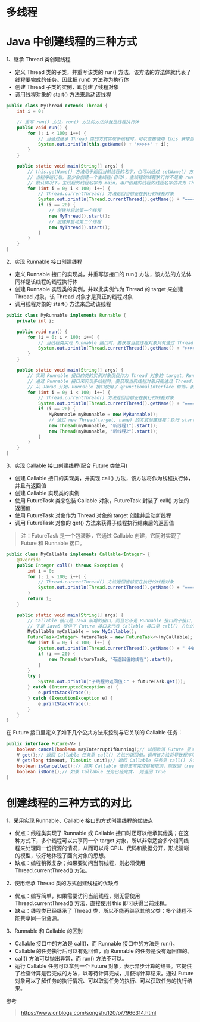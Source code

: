 多线程
=====

# Java 中创建线程的三种方式
1、继承 Thread 类创建线程
- 定义 Thread 类的子类，并重写该类的 run() 方法，该方法的方法体就代表了线程要完成的任务。因此把 run() 方法称为执行体
- 创建 Thread 子类的实例，即创建了线程对象
- 调用线程对象的 start() 方法来启动该线程
```java
public class MyThread extends Thread {
    int i = 0;

    // 重写 run() 方法，run() 方法的方法体就是线程执行体
    public void run() {
        for (; i < 100; i++) {
            // 当通过继承 Thread 类的方式实现多线程时，可以直接使用 this 获取当前执行的线程
            System.out.println(this.getName() + ">>>>>" + i);
        }
    }

    public static void main(String[] args) {
        // this.getName() 方法用于返回当前线程的名字，也可以通过 setName() 方法设置当前线程的名字
        // 当程序运行后，至少会创建一个主线程(自动)，主线程的线程执行体不是由 run() 方法确定的，而是由 main() 方法确定的
        // 默认情况下，主线程的线程名字为 main，用户创建的线程的线程名字依次为 Thread—0、Thread—1、...
        for (int i = 0; i < 100; i++) {
            // Thread.currentThread() 方法返回当前正在执行的线程对象
            System.out.println(Thread.currentThread().getName() + "====>" + i);
            if (i == 20) {
                // 创建并启动第一个线程
                new MyThread().start();
                // 创建并启动第二个线程
                new MyThread().start();
            }
        }
    }
}
```
2、实现 Runnable 接口创建线程
- 定义 Runnable 接口的实现类，并重写该接口的 run() 方法，该方法的方法体同样是该线程的线程执行体
- 创建 Runnable 实现类的实例，并以此实例作为 Thread 的 target 来创建 Thread 对象，该 Thread 对象才是真正的线程对象
- 调用线程对象的 start() 方法来启动该线程
```java
public class MyRunnable implements Runnable {
    private int i;

    public void run() {
        for (i = 0; i < 100; i++) {
            // 当线程类实现 Runnable 接口时，要获取当前线程对象只有通过 Thread.currentThread() 方法获取
            System.out.println(Thread.currentThread().getName() + ">>>>>" + i);
        }
    }

    public static void main(String[] args) {
        // 实现 Runnable 接口的类的实例对象仅仅作为 Thread 对象的 target，Runnable 实现类里包含的 run() 方法仅仅作为线程执行体，而实际的线程对象依然是 Thread 实例，这里的 Thread 实例负责执行其 target 的 run() 方法
        // 通过 Runnable 接口来实现多线程时，要获取当前线程对象只能通过 Thread.currentThread() 方法，而不能通过 this 关键字获取
        // 从 Java8 开始，Runnable 接口使用了 @FunctionalInterface 修饰，表明 Runnable 是函数式接口，可使用 lambda 表达式创建对象
        for (int i = 0; i < 100; i++) {
            // Thread.currentThread() 方法返回当前正在执行的线程对象
            System.out.println(Thread.currentThread().getName() + "====>" + i);
            if (i == 20) {
                MyRunnable myRunnable = new MyRunnable();
                // 通过 new Thread(target, name) 的方式创建线程；执行 start() 方法时就会执行被重写的 run() 方法，该方法执行完成后线程就消亡了
                new Thread(myRunnable, "新线程1").start();
                new Thread(myRunnable, "新线程2").start();
            }
        }
    }
}
```
3、实现 Callable 接口创建线程(配合 Future 类使用)
- 创建 Callable 接口的实现类，并实现 call() 方法，该方法将作为线程执行体，并且有返回值
- 创建 Callable 实现类的实例
- 使用 FutureTask 类来包装 Callable 对象，FutureTask 封装了 call() 方法的返回值
- 使用 FutureTask 对象作为 Thread 对象的 target 创建并启动新线程
- 调用 FutureTask 对象的 get() 方法来获得子线程执行结束后的返回值
> 注：FutureTask 是一个包装器，它通过 Callable 创建，它同时实现了 Future 和 Runnable 接口。
```java
public class MyCallable implements Callable<Integer> {
    @Override
    public Integer call() throws Exception {
        int i = 0;
        for (; i < 100; i++) {
            // Thread.currentThread() 方法返回当前正在执行的线程对象
            System.out.println(Thread.currentThread().getName() + "====>" + i);
        }
        return i;
    }

    public static void main(String[] args) {
        // Callable 接口是 Java 新增的接口，而且它不是 Runnable 接口的子接口，所以 Callable 对象不能直接作为 Thread 的 target；另外，call() 方法有返回值，它也不是直接调用，而是作为线程执行体被调用的，所以这里涉及获取 call() 方法返回值的问题。
        // 于是 Java5 提供了 Future 接口来代表 Callable 接口里 call() 方法的返回值，并为 Future 接口提供了一个 FutureTask 实现类，该类实现了 Future 和 Runnable 接口，所以 FutureTask 可以作为 Thread 类的 target。
        MyCallable myCallable = new MyCallable();
        FutureTask<Integer> futureTask = new FutureTask<>(myCallable);
        for (int i = 0; i < 100; i++) {
            System.out.println(Thread.currentThread().getName() + " 中的循环变量 i = " + i);
            if (i == 20) {
                new Thread(futureTask, "有返回值的线程").start();
            }
        }
        try {
            System.out.println("子线程的返回值：" + futureTask.get());
        } catch (InterruptedException e) {
            e.printStackTrace();
        } catch (ExecutionException e) {
            e.printStackTrace();
        }
    }
}
```

在 Future 接口里定义了如下几个公共方法来控制与它关联的 Callable 任务：
```java
public interface Future<V> {
    boolean cancel(boolean mayInterruptIfRunning);// 试图取消 Future 里关联的 Callable 任务
    V get();// 返回 Callable 任务里 call() 方法的返回值，调用该方法将导致程序阻塞，必须等到子线程结束以后才会得到返回值
    V get(long timeout, TimeUnit unit);// 返回 Callable 任务里 call() 方法的返回值，该方法让程序最多阻塞 timeout 和 unit 指定的时间，如果经过指定时间后，Callable 任务依然没有返回值，将会抛出 TimeoutException 异常
    boolean isCancelled();// 如果 Callable 任务正常完成前被取消，则返回 true
    boolean isDone();// 如果 Callable 任务已经完成， 则返回 true
}
```

# 创建线程的三种方式的对比
1、采用实现 Runnable、Callable 接口的方式创建线程的优缺点
- 优点：线程类实现了 Runnable 或 Callable 接口时还可以继承其他类；在这种方式下，多个线程可以共享同一个 target 对象，所以非常适合多个相同线程来处理同一份资源的情况，从而可以将 CPU、代码和数据分开，形成清晰的模型，较好地体现了面向对象的思想。
- 缺点：编程稍微复杂；如果要访问当前线程，则必须使用 Thread.currentThread() 方法。

2、使用继承 Thread 类的方式创建线程的优缺点
- 优点：编写简单，如果需要访问当前线程，则无需使用 Thread.currentThread() 方法，直接使用 this 即可获得当前线程。
- 缺点：线程类已经继承了 Thread 类，所以不能再继承其他父类；多个线程不能共享同一份资源。

3、Runnable 和 Callable 的区别
- Callable 接口中的方法是 call()，而 Runnable 接口中的方法是 run()。
- Callable 的任务执行后可以有返回值，而 Runnable 的任务是没有返回值的。
- call() 方法可以抛出异常，而 run() 方法不可以。
- 运行 Callable 任务可以拿到一个 Future 对象，表示异步计算的结果。它提供了检查计算是否完成的方法，以等待计算完成，并获得计算结果。通过 Future 对象可以了解任务的执行情况、可以取消任务的执行、可以获取任务的执行结果。

参考
> https://www.cnblogs.com/songshu120/p/7966314.html
